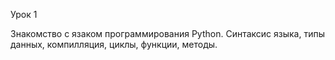 Урок 1

Знакомство с язаком программирования Python.
Синтаксис языка, типы данных, компилляция, циклы, функции, методы.
